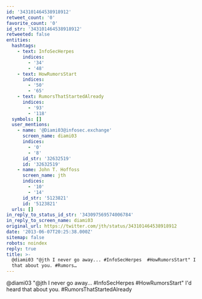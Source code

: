 ```yaml
---
id: '343101464538918912'
retweet_count: '0'
favorite_count: '0'
id_str: '343101464538918912'
retweeted: false
entities:
  hashtags:
    - text: InfoSecHerpes
      indices:
        - '34'
        - '48'
    - text: HowRumorsStart
      indices:
        - '50'
        - '65'
    - text: RumorsThatStartedAlready
      indices:
        - '93'
        - '118'
  symbols: []
  user_mentions:
    - name: '@Diami03@infosec.exchange'
      screen_name: diami03
      indices:
        - '0'
        - '8'
      id_str: '32632519'
      id: '32632519'
    - name: John T. Hoffoss
      screen_name: jth
      indices:
        - '10'
        - '14'
      id_str: '5123821'
      id: '5123821'
  urls: []
in_reply_to_status_id_str: '343097569574006784'
in_reply_to_screen_name: diami03
original_url: https://twitter.com/jth/status/343101464538918912
date: '2013-06-07T20:25:38.000Z'
sitemap: false
robots: noindex
reply: true
title: >-
  @diami03 "@jth I never go away... #InfoSecHerpes  #HowRumorsStart" I'd heard
  that about you. #Rumors…
---
```


@diami03 "@jth I never go away... #InfoSecHerpes  #HowRumorsStart" I'd heard that about you. #RumorsThatStartedAlready